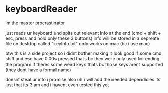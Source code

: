 # keyboardReader
im the master procrastinator

just reads ur keyboard and spits out relevant info at the end (cmd + shift + esc, press and hold only these 3 buttons)
info will be stored in a sepreate file on desktop called "keyInfo.txt"
only works on mac (bc i use mac)

btw this is a side project so i didnt bother making it look good
if some cmd shift and esc have 0.00s pressed thats bc they were only used for ending the program
if theres some weird keys thats bc those keys arent supported (they dont have a formal name)

doesnt steal ur info i promise
also uh i will add the needed dependicies its just that its 3 am and i havent even tested this yet
